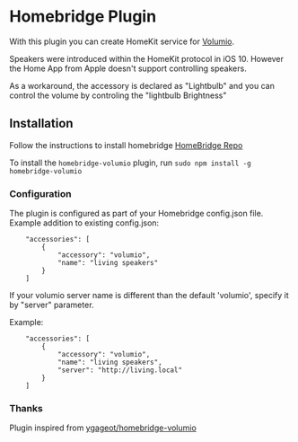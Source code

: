 # Homebridge Plugin

With this plugin you can create HomeKit service for [Volumio](https://volumio.org/).

Speakers were introduced within the HomeKit protocol in iOS 10. However the Home App from Apple doesn't support
controlling speakers.

As a workaround, the accessory is declared as "Lightbulb" and you can control the volume by controling the "lightbulb Brightness"

## Installation
Follow the instructions to install homebridge [HomeBridge Repo](https://github.com/nfarina/homebridge)

To install the `homebridge-volumio` plugin, run `sudo npm install -g homebridge-volumio`

### Configuration
The plugin is configured as part of your Homebridge config.json file.
Example addition to existing config.json:
```
    "accessories": [
        {
            "accessory": "volumio",
            "name": "living speakers"
        }
    ]
```
If your volumio server name is different than the default 'volumio', specify it by "server" parameter.

Example:
```
    "accessories": [
        {
            "accessory": "volumio",
            "name": "living speakers",
            "server": "http://living.local"
        }
    ]
```

### Thanks
Plugin inspired from [ygageot/homebridge-volumio](https://github.com/ygageot/homebridge-volumio)
